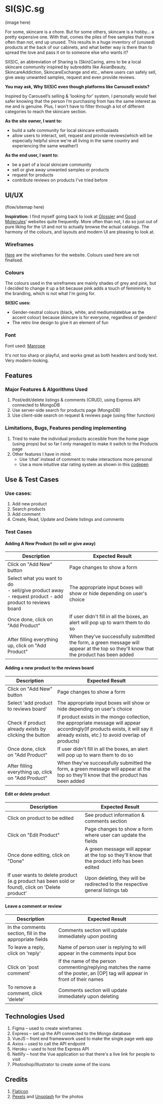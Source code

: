 # SI(S)C.sg
(image here)

For some, skincare is a chore. But for some others, skincare is a hobby… a pretty expensive one. With that, comes the piles of free samples that more often than not, end up unused. This results in a huge inventory of (unused) products at the back of our cabinets, and what better way is there than to spread the love and pass it on to someone else who wants it?

SI(S)C, an abbreviation of Sharing is (Skin)Caring, aims to be a local skincare community inspired by subreddits like AsianBeauty, SkincareAddiction, SkincareExchange and etc., where users can safely sell, give away unwanted samples, request and even provide reviews.

**You may ask, Why SI(S)C even though platforms like Carousell exists?**

Inspired by Carousell’s selling & ‘looking for’ system, I personally would feel safer knowing that the person I’m purchasing from has the same interest as me and is genuine. Plus, I won’t have to filter through a lot of different categories to reach the skincare section.

**As the site owner, I want to:**
- build a safe community for local skincare enthusiasts
- allow users to interact, sell, request and provide reviews(which will be especially helpful since we're all living in the same country and experiencing the same weather!)

**As the end user, I want to:**
- be a part of a local skincare community
- sell or give away unwanted samples or products
- request for products
- contribute reviews on products I've tried before

## UI/UX
(flow/sitemap here)

**Inspiration:** I find myself going back to look at [Glossier](https://www.glossier.com/) and [Good Molecules](https://www.goodmolecules.com/)’ websites quite frequently. More often than not, I do so just out of pure liking for the UI and not to actually browse the actual catalogs. The harmony of the colours, and layouts and modern UI are pleasing to look at.

### Wireframes
[Here](https://www.figma.com/file/th9IcPkY20TucZrka24hoT/Skincare-UI?node-id=0%3A1) are the wireframes for the website. Colours used here are not finalised.

### Colours
The colours used in the wireframes are mainly shades of grey and pink, but I decided to change it up a bit because pink adds a touch of femininity to the branding, which is not what I'm going for.

**SI(S)C uses:**
- Gender-neutral colours (black, white, and mediumslateblue as the accent colour) because skincare is for everyone, regardless of genders!
- The retro line design to give it an element of fun

### Font
Font used: [Manrope](https://fonts.google.com/specimen/Manrope?preview.text_type=custom&preview.text=A)

It's not too sharp or playful, and works great as both headers and body text. Very modern-looking.


## Features

### Major Features & Algorithms Used
1. Post/edit/delete listings & comments (CRUD), using Express API connected to MongoDB
2. Use server-side search for products page (MongoDB)
3. Use client-side search on request & reviews page (using filter function)

### Limitations, Bugs, Features pending implementing
1. Tried to make the individual products accesible from the home page (using props) but so far I only managed to make it switch to the Products page
2. Other features I have in mind:
    - Use ‘chat’ instead of comment to make interactions more personal
    - Use a more intuitive star rating system as shown in this [codepen](https://codepen.io/Kradek/pen/VpezNR)


## Use & Test Cases

### Use cases:
1. Add new product
2. Search products
3. Add comment
4. Create, Read, Update and Delete listings and comments

### Test Cases

#### Adding A New Product (to sell or give away)
| Description | Expected Result |
| ----------- | --------------- |
| Click on "Add New" button | Page changes to show a form |
| Select what you want to do <br> - sell/give product away - request product - add product to reviews board | The appropriate input boxes will show or hide depending on user's choice  |
| Once done, click on "Add Product" | If user didn't fill in all the boxes, an alert will pop up to warn them to do so |
| After filling everything up, click on "Add Product" | When they’ve successfully submitted the form, a green message will appear at the top so they'll know that the product has been added  |

#### Adding a new product to the reviews board
| Description | Expected Result |
| ----------- | --------------- |
| Click on "Add New" button | Page changes to show a form |
| Select 'add product to reviews board' | The appropriate input boxes will show or hide depending on user's choice  |
| Check if product already exists by clicking the button | If product exists in the mongo collection, the appropriate message will appear accordingly(If products exists, it will say it already exists, etc.) to avoid overlap of products) |
| Once done, click on "Add Product" | If user didn't fill in all the boxes, an alert will pop up to warn them to do so |
| After filling everything up, click on "Add Product" | When they’ve successfully submitted the form, a green message will appear at the top so they'll know that the product has been added  |

#### Edit or delete product
| Description | Expected Result |
| ----------- | --------------- |
| Click on product to be edited | See product information & comments section |
| Click on "Edit Product" | Page changes to show a form where user can update the fields |
| Once done editing, click on "Done" | A green message will appear at the top so they'll know that the product info has been edited |
| If user wants to delete product (e.g product has been sold or found), click on 'Delete product' | Upon deleting, they will be redirected to the respective general listings tab |

#### Leave a comment or review
| Description | Expected Result |
| ----------- | --------------- |
| In the comments section, fill in the appropriate fields | Comments section will update immediately upon posting |
| To leave a reply, click on 'reply' | Name of person user is replying to will appear in the comments input box |
| Click on 'post comment' | If the name of the person commenting/replying matches the name of the poster, an [OP] tag will appear in front of their names |
| To remove a comment, click 'delete' | Comments section will update immediately upon deleting  |



## Technologies Used
1. Figma – used to create wireframes 
3. Express – set up the API connected to the Mongo database
2. VueJS – front end framewwork used to make the single page web app
4. Axios – used to call the API endpoint
5. Heroku – used to host the Express API
6. Netlify – host the Vue application so that there's a live link for people to visit
7. Photoshop/Illustrator to create some of the icons

## Credits
1. [Flaticon](https://www.flaticon.com/)
2. [Pexels](https://www.pexels.com/) and [Unsplash](https://unsplash.com/) for the photos